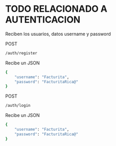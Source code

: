 # TODO RELACIONADO A AUTENTICACION

Reciben los usuarios, datos username y password

POST

```bash
/auth/register
```

Recibe un JSON

```bash
{
    "username": "Facturita",
    "password": "FacturitaRica@"
}
```

POST  

```bash
/auth/login
```

Recibe un JSON  

```bash
{
    "username": "Facturita",
    "password": "FacturitaRica@"
}
```  
